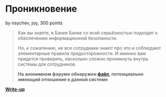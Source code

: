 # Проникновение

by nsychev, joy, 300 points

> Как вы знаете, в Банке Банке со всей серьёзностью подходят к обеспечению информационной безопаности.
>
> Но, к сожалению, не все сотрудники знают про это и соблюдают элементарные правила предосторожности. И именно вам  придется проверить, насколько сложно проникнуть внутрь системы для сотрудников.
>
> __На анонимном форуме обнаружен [файл](https://yadi.sk/i/DDEFzoqy2fMZPQ), потенциально имеющий отношение к данной системе__

**[Write-up](WRITEUP.md)**
